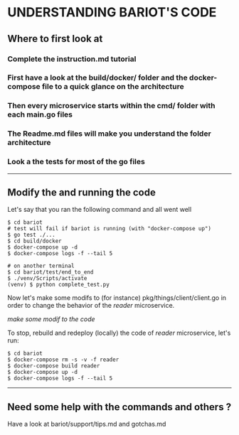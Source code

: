 # UNDERSTANDING BARIOT'S CODE

## Where to first look at

### Complete the instruction.md tutorial

### First have a look at the build/docker/ folder and the docker-compose file to a quick glance on the architecture

### Then every microservice starts within the cmd/ folder with each main.go files

### The Readme.md files will make you understand the folder architecture

### Look a the tests for most of the go files

---

## Modify the and running the code

Let's say that you ran the following command and all went well

```console
$ cd bariot
# test will fail if bariot is running (with "docker-compose up")
$ go test ./...
$ cd build/docker
$ docker-compose up -d
$ docker-compose logs -f --tail 5

# on another terminal
$ cd bariot/test/end_to_end
$ ./venv/Scripts/activate
(venv) $ python complete_test.py
```

Now let's make some modifs to (for instance) pkg/things/client/client.go in order to change the behavior of the _reader_ microservice.

_make some modif to the code_

To stop, rebuild and redeploy (locally) the code of _reader_ microservice, let's run:

```console
$ cd bariot
$ docker-compose rm -s -v -f reader
$ docker-compose build reader
$ docker-compose up -d
$ docker-compose logs -f --tail 5
```

---

## Need some help with the commands and others ?

Have a look at bariot/support/tips.md and gotchas.md
